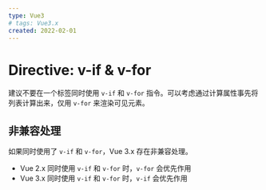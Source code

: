 ```yaml
---
type: Vue3
# tags: Vue3.x
created: 2022-02-01
---
```


# Directive: v-if & v-for

建议不要在一个标签同时使用 `v-if` 和 `v-for` 指令。可以考虑通过计算属性事先将列表计算出来，仅用 `v-for` 来渲染可见元素。

## 非兼容处理

如果同时使用了 `v-if` 和 `v-for`，Vue 3.x 存在非兼容处理。

- Vue 2.x 同时使用 `v-if` 和 `v-for` 时，`v-for` 会优先作用
- Vue 3.x 同时使用 `v-if` 和 `v-for` 时，`v-if` 会优先作用
